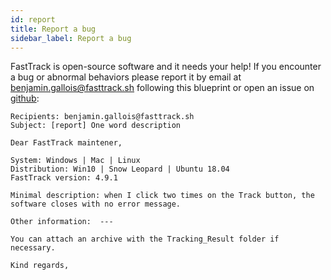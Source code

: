 ```yaml
---
id: report
title: Report a bug
sidebar_label: Report a bug
---
```


FastTrack is open-source software and it needs your help!
If you encounter a bug or abnormal behaviors please report it by email at benjamin.gallois@fasttrack.sh following this blueprint or open an issue on [github](https://github.com/FastTrackOrg/FastTrack/issues):

	Recipients: benjamin.gallois@fasttrack.sh  
	Subject: [report] One word description  

	Dear FastTrack maintener,

	System: Windows | Mac | Linux  
	Distribution: Win10 | Snow Leopard | Ubuntu 18.04  
	FastTrack version: 4.9.1  

	Minimal description: when I click two times on the Track button, the software closes with no error message.

	Other information:  ---

	You can attach an archive with the Tracking_Result folder if necessary.

	Kind regards,
